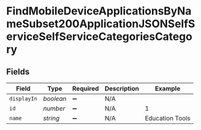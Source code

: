 # FindMobileDeviceApplicationsByNameSubset200ApplicationJSONSelfServiceSelfServiceCategoriesCategory


## Fields

| Field              | Type               | Required           | Description        | Example            |
| ------------------ | ------------------ | ------------------ | ------------------ | ------------------ |
| `displayIn`        | *boolean*          | :heavy_minus_sign: | N/A                |                    |
| `id`               | *number*           | :heavy_minus_sign: | N/A                | 1                  |
| `name`             | *string*           | :heavy_minus_sign: | N/A                | Education Tools    |